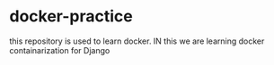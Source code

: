 # docker-practice
this repository is used to learn docker.         IN this we are learning docker containarization for Django
